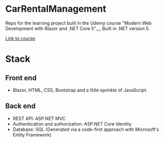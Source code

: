 # CarRentalManagement #
Repo for the learning project built in the Udemy course "Modern Web Development with Blazor and .NET Core 5".__
Built in .NET version 5.

[Link to course](https://www.udemy.com/course/modern-web-development-with-blazor-and-net-core-5 "Link to course")

# Stack #
## Front end ##
* Blazor, HTML, CSS, Bootstrap and a little sprinkle of JavaScript.

## Back end ##
* REST API: ASP.NET MVC
* Authentication and authorization: ASP.NET Core Identity
* Database: SQL (Generated via a code-first approach with Microsoft's Entity Framework)
